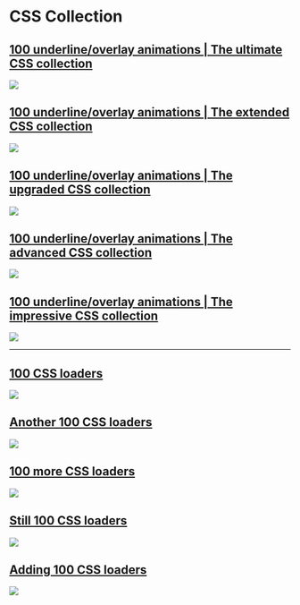 # CSS Collection

## [100 underline/overlay animations | The ultimate CSS collection](https://dev.to/afif/100-underline-overlay-animation-the-ultimate-css-collection-4p40)
![](https://res.cloudinary.com/practicaldev/image/fetch/s--KjPnib1g--/c_imagga_scale,f_auto,fl_progressive,h_420,q_66,w_1000/https://dev-to-uploads.s3.amazonaws.com/uploads/articles/vevb2z73mab3trcg1zs8.gif)
## [100 underline/overlay animations | The extended CSS collection](https://dev.to/afif/another-100-underline-overlay-animations-the-extended-css-collection-574c)
![](https://res.cloudinary.com/practicaldev/image/fetch/s--3_WWqDW9--/c_imagga_scale,f_auto,fl_progressive,h_420,q_66,w_1000/https://dev-to-uploads.s3.amazonaws.com/uploads/articles/l8349w0dpcdruxe7dxuc.gif)
## [100 underline/overlay animations | The upgraded CSS collection](https://dev.to/afif/100-more-underline-overlay-animations-the-upgraded-css-collection-4c25)
![](https://res.cloudinary.com/practicaldev/image/fetch/s--k2OexSVL--/c_imagga_scale,f_auto,fl_progressive,h_420,q_66,w_1000/https://dev-to-uploads.s3.amazonaws.com/uploads/articles/xn4n5qe9a4rhlczufk7m.gif)
## [100 underline/overlay animations | The advanced CSS collection](https://dev.to/afif/still-100-underline-overlay-animations-the-advanced-css-collection-4mol)
![](https://res.cloudinary.com/practicaldev/image/fetch/s--g-MUgcEO--/c_imagga_scale,f_auto,fl_progressive,h_420,q_66,w_1000/https://dev-to-uploads.s3.amazonaws.com/uploads/articles/3bxobl6a6d856vfg3zpo.gif)

## [100 underline/overlay animations | The impressive CSS collection](https://dev.to/afif/adding-100-underline-overlay-animations-the-impressive-css-collection-1a93)
![](https://res.cloudinary.com/practicaldev/image/fetch/s--8w4_8_o---/c_imagga_scale,f_auto,fl_progressive,h_420,q_66,w_1000/https://dev-to-uploads.s3.amazonaws.com/uploads/articles/g4nfclcucwaplk78f81q.gif)


----

## [100 CSS loaders](https://dev.to/afif/i-made-100-css-loaders-for-your-next-project-4eje)
![](https://res.cloudinary.com/practicaldev/image/fetch/s--9yyNMtf5--/c_imagga_scale,f_auto,fl_progressive,h_420,q_66,w_1000/https://dev-to-uploads.s3.amazonaws.com/uploads/articles/puyp945v6ifpmbji8ha7.gif)
## [Another 100 CSS loaders](https://dev.to/afif/another-100-css-loaders-for-your-next-project-352l)
![](https://res.cloudinary.com/practicaldev/image/fetch/s--KgMH6CVN--/c_imagga_scale,f_auto,fl_progressive,h_420,q_66,w_1000/https://dev-to-uploads.s3.amazonaws.com/uploads/articles/iqbjwrds4640uwn9b443.gif)
## [100 more CSS loaders](https://dev.to/afif/i-made-100-more-css-loaders-for-your-next-project-4ioa)
![](https://res.cloudinary.com/practicaldev/image/fetch/s--JiGAK3tT--/c_imagga_scale,f_auto,fl_progressive,h_420,q_66,w_1000/https://dev-to-uploads.s3.amazonaws.com/uploads/articles/wy59msifcxnx3xkl5xs2.gif)
## [Still 100 CSS loaders](https://dev.to/afif/still-100-css-loaders-for-your-next-project-57hp)
![](https://res.cloudinary.com/practicaldev/image/fetch/s--X4Iq6EiN--/c_imagga_scale,f_auto,fl_progressive,h_420,q_66,w_1000/https://dev-to-uploads.s3.amazonaws.com/uploads/articles/2jm7h520sa59l8iltewf.gif)
## [Adding 100 CSS loaders](https://dev.to/afif/adding-100-css-loaders-to-the-collection-of-500-css-loaders-2a3p)
![](https://res.cloudinary.com/practicaldev/image/fetch/s--qstTSEuA--/c_imagga_scale,f_auto,fl_progressive,h_420,q_66,w_1000/https://dev-to-uploads.s3.amazonaws.com/uploads/articles/u13po0df336g3p0c7tfc.gif)
